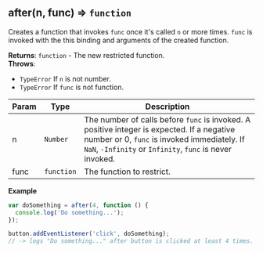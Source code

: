 <a name="after"></a>

## after(n, func) ⇒ <code>function</code>
Creates a function that invokes `func` once it's called `n` or more times.
`func` is invoked with the this binding and arguments of the created function.

**Returns**: <code>function</code> - The new restricted function.  
**Throws**:

- <code>TypeError</code> If `n` is not number.
- <code>TypeError</code> If `func` is not function.

| Param | Type | Description |
| --- | --- | --- |
| n | <code>Number</code> | The number of calls before `func` is invoked.        A positive integer is expected.        If a negative number or 0, `func` is invoked immediately.        If `NaN`, `-Infinity` or `Infinity`, `func` is never invoked. |
| func | <code>function</code> | The function to restrict. |

**Example**  
```js
var doSomething = after(4, function () {
  console.log('Do something...');
});

button.addEventListener('click', doSomething);
// -> logs "Do something..." after button is clicked at least 4 times.
```
